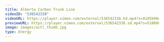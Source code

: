 ```yaml
---
title: Alberta Carbon Trunk Line
videoID: "536542338"
videoURL: https://player.vimeo.com/external/536542338.hd.mp4?s=91d5b90eb8831b4615d579f18508fdddd8bdaa63&profile_id=175
previewURL: https://player.vimeo.com/external/536542338.sd.mp4?s=5106803512b4a350c87ea5b12f367a2260227955&profile_id=165
image: images/actl_thumb.jpg
type: Energy
---
```

